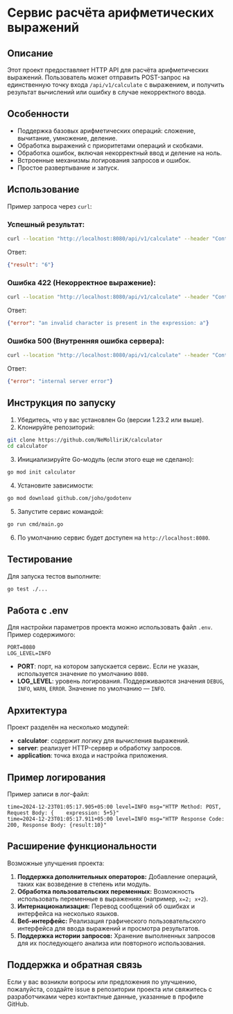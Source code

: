 # Сервис расчёта арифметических выражений

## Описание

Этот проект предоставляет HTTP API для расчёта арифметических выражений. Пользователь может отправить POST-запрос на единственную точку входа `/api/v1/calculate` с выражением, и получить результат вычислений или ошибку в случае некорректного ввода.

## Особенности

- Поддержка базовых арифметических операций: сложение, вычитание, умножение, деление.
- Обработка выражений с приоритетами операций и скобками.
- Обработка ошибок, включая некорректный ввод и деление на ноль.
- Встроенные механизмы логирования запросов и ошибок.
- Простое развертывание и запуск.

## Использование

Пример запроса через `curl`:

### Успешный результат:
```bash
curl --location "http://localhost:8080/api/v1/calculate" --header "Content-Type: application/json" --data "{\"expression\": \"2+2*2\"}"
```
Ответ:
```json
{"result": "6"}
```

### Ошибка 422 (Некорректное выражение):
```bash
curl --location "http://localhost:8080/api/v1/calculate" --header "Content-Type: application/json" --data "{\"expression\": \"2+2a\"}"

```
Ответ:
```json
{"error": "an invalid character is present in the expression: a"}
```

### Ошибка 500 (Внутренняя ошибка сервера):
```bash
curl --location "http://localhost:8080/api/v1/calculate" --header "Content-Type: application/json" --data "{\"expression\": \" \"}"
```
Ответ:
```json
{"error": "internal server error"}
```

## Инструкция по запуску

1. Убедитесь, что у вас установлен Go (версии 1.23.2 или выше).
2. Клонируйте репозиторий:
```bash
git clone https://github.com/NeMolliriK/calculator
cd calculator
```
3. Инициализируйте Go-модуль (если этого еще не сделано):
```bash
go mod init calculator
```
4. Установите зависимости:
```bash
go mod download github.com/joho/godotenv
```
5. Запустите сервис командой:
```bash
go run cmd/main.go
```
6. По умолчанию сервис будет доступен на `http://localhost:8080`.

## Тестирование

Для запуска тестов выполните:
```bash
go test ./...
```

## Работа с .env

Для настройки параметров проекта можно использовать файл `.env`. Пример содержимого:

```env
PORT=8080
LOG_LEVEL=INFO
```

- **PORT**: порт, на котором запускается сервис. Если не указан, используется значение по умолчанию `8080`.
- **LOG_LEVEL**: уровень логирования. Поддерживаются значения `DEBUG`, `INFO`, `WARN`, `ERROR`. Значение по умолчанию — `INFO`.

## Архитектура

Проект разделён на несколько модулей:

- **calculator**: содержит логику для вычисления выражений.
- **server**: реализует HTTP-сервер и обработку запросов.
- **application**: точка входа и настройка приложения.

## Пример логирования

Пример записи в лог-файл:
```
time=2024-12-23T01:05:17.905+05:00 level=INFO msg="HTTP Method: POST, Request Body: {    expression: 5+5}"
time=2024-12-23T01:05:17.911+05:00 level=INFO msg="HTTP Response Code: 200, Response Body: {result:10}"
```

## Расширение функциональности

Возможные улучшения проекта:

1. **Поддержка дополнительных операторов:** Добавление операций, таких как возведение в степень или модуль.
2. **Обработка пользовательских переменных:** Возможность использовать переменные в выражениях (например, `x=2; x+2`).
3. **Интернационализация:** Перевод сообщений об ошибках и интерфейса на несколько языков.
4. **Веб-интерфейс:** Реализация графического пользовательского интерфейса для ввода выражений и просмотра результатов.
5. **Поддержка истории запросов:** Хранение выполненных запросов для их последующего анализа или повторного использования.

## Поддержка и обратная связь

Если у вас возникли вопросы или предложения по улучшению, пожалуйста, создайте issue в репозитории проекта или свяжитесь с разработчиками через контактные данные, указанные в профиле GitHub.
